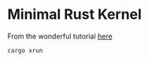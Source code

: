 # Minimal Rust Kernel

From the wonderful tutorial [here](https://os.phil-opp.com/minimal-rust-kernel/)

`cargo xrun`
